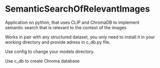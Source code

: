 # SemanticSearchOfRelevantImages
Application on python, that uses CLIP and ChromaDB to implement semantic search that is relevant to the context of the images

Works in pair with any structured dataset, you only need to install it in your working directory and provide adress in c_db.py file.

Use config to change your models directory.

Use c_db to create Chroma database
